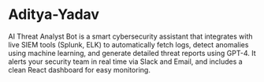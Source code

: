# Aditya-Yadav
AI Threat Analyst Bot is a smart cybersecurity assistant that integrates with live SIEM tools (Splunk, ELK) to automatically fetch logs, detect anomalies using machine learning, and generate detailed threat reports using GPT-4. It alerts your security team in real time via Slack and Email, and includes a clean React dashboard for easy monitoring.
